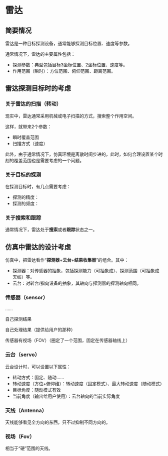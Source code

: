 # 雷达

## 简要情况

雷达是一种目标探测设备，通常能够探测目标位置、速度等参数。

通常情况下，雷达的主要属性包括：

- 探测参数：典型包括目标3坐标位置、2坐标位置、速度等。
- 作用范围（瞬时）：方位范围、俯仰范围、距离范围。



## 雷达探测目标时的考虑

### 关于雷达的扫描（转动）

现实中，雷达通常采用机械或电子扫描的方式，搜索整个作用空间。

这样，就带来2个参数：

- 瞬时覆盖范围
- 扫描方式（速度）

此外，由于通常情况下，仿真环境是离散时间步进的，此时，如何合理设置某个时刻的覆盖范围也是需要考虑的一个问题。



### 关于目标的探测

在探测目标时，有几点需要考虑：

- 探测的精度：
- 探测的频度：



### 关于搜索和跟踪

通常情况下，雷达处于**搜索**或者**跟踪**状态之一。



## 仿真中雷达的设计考虑

仿真中，把雷达看作“**探测器**+**云台**+**结果收集器**”的组合。其中：

- 探测器：对传感器的抽象，包括探测能力（可抽象成）、探测范围（可抽象成天线）等。
- 云台：对转台/指向设备的抽象，其轴向与探测器的探测轴向相同。



### 传感器（sensor）

……

自己探测结果

自己处理结果（提供给用户的那种）

传感器有视场（FOV）（圈定了一个范围，固定在传感器轴线上）



### 云台（servo）

云台设计时，可以设置以下属性：

- 转动方式：固定、随动……
- 转动速度（方位+俯仰维）：转动速度（固定模式）、最大转动速度（随动模式）
- 目标角度：随动模式有效
- 当前角度（输出给用户使用）：云台轴向的当前实际角度



### 天线（Antenna）

天线能够看见全方向的东西，只不过抑制不同方向的。



### 视场（Fov）

相当于“硬”范围的天线。



